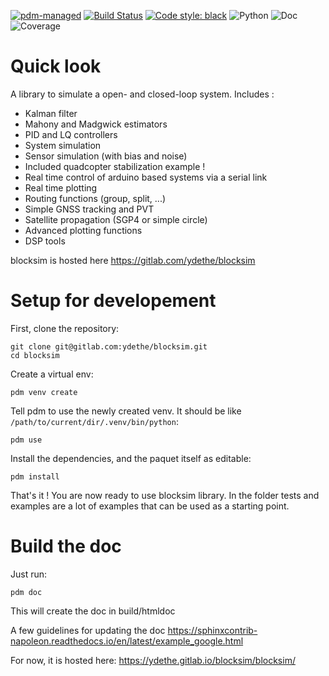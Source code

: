 [![pdm-managed](https://img.shields.io/badge/pdm-managed-blueviolet)](https://pdm.fming.dev)
[![Build Status](https://gitlab.com/ydethe/blocksim/badges/master/pipeline.svg)](https://gitlab.com/ydethe/blocksim/-/pipelines)
[![Code style: black](https://img.shields.io/badge/code%20style-black-000000.svg)](https://github.com/psf/black)
![Python](https://img.shields.io/badge/python-3.8%7C3.9%7C3.10-green)
![Doc](../doc_badge.svg)
![Coverage](../cov_badge.svg)

# Quick look

A library to simulate a open- and closed-loop system. Includes :

-   Kalman filter
-   Mahony and Madgwick estimators
-   PID and LQ controllers
-   System simulation
-   Sensor simulation (with bias and noise)
-   Included quadcopter stabilization example !
-   Real time control of arduino based systems via a serial link
-   Real time plotting
-   Routing functions (group, split, \...)
-   Simple GNSS tracking and PVT
-   Satellite propagation (SGP4 or simple circle)
-   Advanced plotting functions
-   DSP tools

blocksim is hosted here https://gitlab.com/ydethe/blocksim

# Setup for developement

First, clone the repository:

    git clone git@gitlab.com:ydethe/blocksim.git
    cd blocksim

Create a virtual env:

    pdm venv create

Tell pdm to use the newly created venv. It should be like `/path/to/current/dir/.venv/bin/python`:

    pdm use

Install the dependencies, and the paquet itself as editable:

    pdm install

That's it ! You are now ready to use blocksim library.
In the folder tests and examples are a lot of examples that can be used as a starting point.

# Build the doc

Just run:

    pdm doc

This will create the doc in build/htmldoc

A few guidelines for updating the doc
https://sphinxcontrib-napoleon.readthedocs.io/en/latest/example_google.html

For now, it is hosted here: https://ydethe.gitlab.io/blocksim/blocksim/
